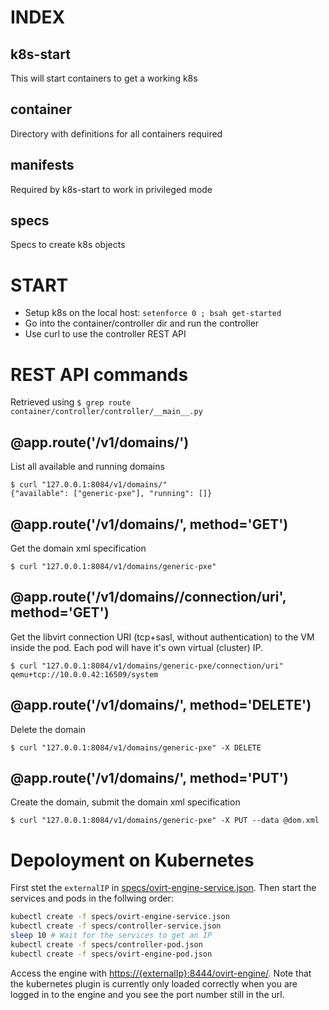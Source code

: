 # INDEX

k8s-start
---------
This will start containers to get a working k8s

container
---------
Directory with definitions for all containers required

manifests
---------
Required by k8s-start to work in privileged mode

specs
-----
Specs to create k8s objects


# START

- Setup k8s on the local host: `setenforce 0 ; bsah get-started`
- Go into the container/controller dir and run the controller
- Use curl to use the controller REST API

# REST API commands

Retrieved using `$ grep route container/controller/controller/__main__.py`

## @app.route('/v1/domains/')
List all available and running domains

    $ curl "127.0.0.1:8084/v1/domains/"
    {"available": ["generic-pxe"], "running": []}

## @app.route('/v1/domains/<name>', method='GET')
Get the domain xml specification

    $ curl "127.0.0.1:8084/v1/domains/generic-pxe"

## @app.route('/v1/domains/<name>/connection/uri', method='GET')
Get the libvirt connection URI (tcp+sasl, without authentication) to the
VM inside the pod.
Each pod will have it's own virtual (cluster) IP.

    $ curl "127.0.0.1:8084/v1/domains/generic-pxe/connection/uri"
    qemu+tcp://10.0.0.42:16509/system

## @app.route('/v1/domains/<name>', method='DELETE')
Delete the domain

    $ curl "127.0.0.1:8084/v1/domains/generic-pxe" -X DELETE

## @app.route('/v1/domains/<name>', method='PUT')
Create the domain, submit the domain xml specification

    $ curl "127.0.0.1:8084/v1/domains/generic-pxe" -X PUT --data @dom.xml

# Depoloyment on Kubernetes

First stet the `externalIP` in
[specs/ovirt-engine-service.json](specs/ovirt-engine-service.json). Then start
the services and pods in the follwing order:

```bash
kubectl create -f specs/ovirt-engine-service.json
kubectl create -f specs/controller-service.json
sleep 10 # Wait for the services to get an IP
kubectl create -f specs/controller-pod.json
kubectl create -f specs/ovirt-engine-pod.json
```

Access the engine with
[https://{externalIp}:8444/ovirt-engine/](https://{externalIp}:8444/ovirt-engine/).
Note that the kubernetes plugin is currently only loaded correctly when you are
logged in to the engine and you see the port number still in the url.
